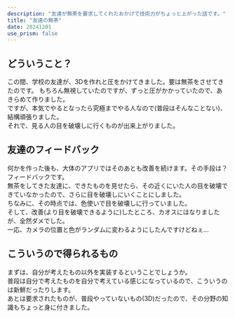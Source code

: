 ```yaml
---
description: "友達が無茶を要求してくれたおかげで技術力がちょっと上がった話です。"
title: "友達の無茶"
date: 20241201
use_prism: false
---
```

## どういうこと？
この間、学校の友達が、3Dを作れと圧をかけてきました。要は無茶をさせてきたのです。
もちろん無視していたのですが、ずっと圧がかかっていたので、あきらめて作りました。  
ですが、本気でやるとなったら究極までやる人なので(普段はそんなことない)、結構頑張りました。  
それで、見る人の目を破壊しに行くものが出来上がりました。
## 友達のフィードバック
何かを作った後も、大体のアプリではそのあとも改善を続けます。その手段は？フィードバックです。  
無茶をしてきた友達に、できたものを見せたら、その近くにいた人の目を破壊できていなかったので、さらに目を破壊しにいくことにしました。  
ちなみに、その時点では、色使いで目を破壊しに行っていました。  
そして、改善(より目を破壊できるように)したところ、カオスにはなりましたが、全然ダメでした。  
一応、カメラの位置と色がランダムに変わるようにしたんですけどねぇ…
## こういうので得られるもの
まずは、自分が考えたもの以外を実装するということでしょうか。  
普段は自分で考えたものを自分で考えている感じになっているので、こういうのは新鮮だったりします。  
あとは要求されたものが、普段やっていないもの(3D)だったので、その分野の知識もちょっと身に付きました。
